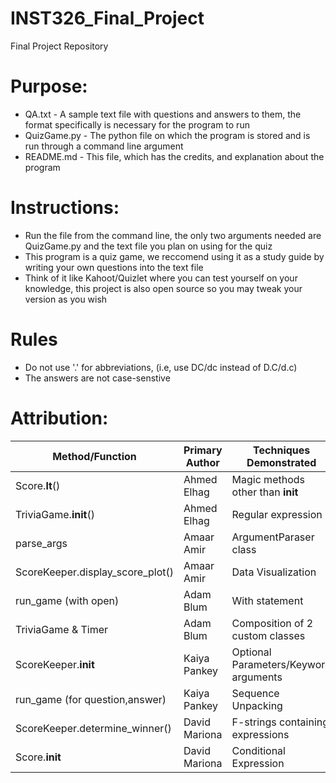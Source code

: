 # INST326_Final_Project
Final Project Repository

# Purpose:
* QA.txt - A sample text file with questions and answers to them, the format specifically is necessary for the program to run
* QuizGame.py - The python file on which the program is stored and is run through a command line argument
* README.md - This file, which has the credits, and explanation about the program


# Instructions:
* Run the file from the command line, the only two arguments needed are QuizGame.py and the text file you plan on using for the quiz
* This program is a quiz game, we reccomend using it as a study guide by writing your own questions into the text file
* Think of it like Kahoot/Quizlet where you can test yourself on your knowledge, this project is also open source so you may tweak your version as you wish 


# Rules
* Do not use '.' for abbreviations, (i.e, use DC/dc instead of D.C/d.c)
* The answers are not case-senstive



# Attribution:

| Method/Function                     | Primary Author | Techniques Demonstrated|
| ----------------------------------- | -------------- | -----------------------|
| Score.__lt__()                      | Ahmed Elhag    | Magic methods other than __init__
| TriviaGame.__init__()               | Ahmed Elhag    | Regular expression
| parse_args                          | Amaar Amir     | ArgumentParaser class
|ScoreKeeper.display_score_plot()     | Amaar Amir     | Data Visualization
|run_game (with open)                 | Adam Blum      | With statement
|TriviaGame & Timer                   | Adam Blum      | Composition of 2 custom classes
|ScoreKeeper.__init__                 | Kaiya Pankey   | Optional Parameters/Keyword arguments
|run_game (for question,answer)       | Kaiya Pankey   | Sequence Unpacking
|ScoreKeeper.determine_winner()       | David Mariona  | F-strings containing expressions
|Score.__init__                       | David Mariona  | Conditional Expression



